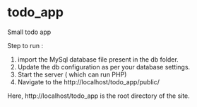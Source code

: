 # todo_app
Small todo app

Step to run :
1) import the MySql database file present in the db folder.
2) Update the db configuration as per your database settings.
3) Start the server ( which can run PHP)
4) Navigate to the http://localhost/todo_app/public/

Here, http://localhost/todo_app  is the root directory of the site.
